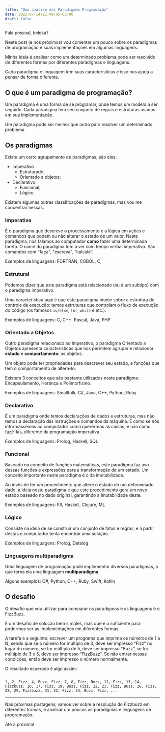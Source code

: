 ```yaml
---
title: "Uma análise dos Paradigmas Programação"
date: 2022-07-14T21:49:05-03:00
draft: false
---
```


Fala pessoal, beleza?  

Neste post (e nos próximos) vou comentar um pouco sobre os paradigmas de programação e suas implementações em algumas linguagens. 

Minha ideia é analisar como um determinado problema pode ser resolvido de diferentes formas por diferentes paradigmas e linguagens. 

Cada paradigma e linguagem tem suas características e isso nos ajuda a pensar de forma diferente. 

## O que é um paradigma de programação?  

Um paradigma é uma forma de se programar, onde temos um modelo a ser seguido. Cada paradigma tem seu conjunto de regras e estruturas usadas em sua implementação.  

Um paradigma pode ser melhor que outro para resolver um determinado problema.  

## Os paradigmas  

Existe um certo agrupamento de paradigmas, são eles:   

- Imperativo  
    - Estruturado;  
    - Orientado a objetos;  
- Declarativo  
    - Funcional;  
    - Lógico.  

Existem algumas outras classificações de paradigmas, mas vou me concentrar nessas.  

### Imperativo  

É o paradigma que descreve o processamento e a lógica em ações e comandos que podem ou não alterar o estado de um valor. Neste paradigma, nós falamos ao computador **como** fazer uma determinada tarefa. O nome do paradigma tem a ver com tempo verbal imperativo. São comandos com "faça", "escreva", “calcule”. 

Exemplos de linguagens: FORTRAN, COBOL, C,   

### Estrutural   

Podemos dizer que este paradigma está relacionado (ou é um subtipo) com o paradigma imperativo.  

Uma característica aqui é que este paradigma impõe sobre a estrutura de controle de execução: temos estruturas que controlam o fluxo de execução do código (os famosos `is/else`, `for`, `while` e etc.).  

Exemplos de linguagens: C, C++, Pascal, Java, PHP  

### Orientado a Objetos  

Outro paradigma relacionado ao Imperativo, o paradigma Orientado a Objetos apresenta características que nos permitem agrupar e relacionar **estado** e **comportamento**: os objetos.   

Um objeto pode ter propriedades para descrever seu estado, e funções que têm o comportamento de alterá-lo.  

Existem 3 conceitos que são bastante utilizados neste paradigma: Encapsulamento, Herança e Polimorfismo.  

Exemplos de linguagens: Smalltalk, C#, Java, C++, Python, Ruby  

### Declarativo  

É um paradigma onde temos declarações de dados e estruturas, mas não temos a declaração das instruções e comandos da máquina. É como se nós informássemos ao computador como querermos as coisas, e não como fazê-las, diferente da programação imperativa.  

Exemplos de linguagens: Prolog, Haskell, SQL  

### Funcional  

Baseado no conceito de funções matemáticas, este paradigma faz uso dessas funções e expressões para a transformação de um estado. Um conceito importante neste paradigma é o da imutabilidade.  

Ao invés de ter um procedimento que altere o estado de um determinado dado, a ideia neste paradigma é que este procedimento gera um novo estado baseado no dado original, garantindo a imutabilidade deste.  

Exemplos de linguagens: F#, Haskell, Clojure, ML  
  
### Lógico  

Consiste na ideia de se construir um conjunto de fatos e regras, e a partir destas o computador tenta encontrar uma solução.   

Exemplos de linguagens: Prolog, Datalog  

### Linguagens multiparadigma 

Uma linguagem de programação pode implementar diversos paradigmas, o que torna ela uma linguagem **multiparadigma**.  

Alguns exemplos: C#, Python, C++, Ruby, Swift, Kotlin 

## O desafio

O desafio que vou utilizar para comparar os paradigmas e as linguagens é o FizzBuzz.  

É um desafio de solução bem simples, mas que é o suficiente para podermos ver as implementações em diferentes formas.  

A tarefa é a seguinte: escrever um programa que imprima os números de 1 a N, sendo que se o número for múltiplo de 3, deve ser impresso “Fizz” no lugar do número, se for múltiplo de 5, deve ser impresso “Buzz”, se for múltiplo de 3 e 5, deve ser impresso “FizzBuzz”. Se não entrar nessas condições, então deve ser impresso o número normalmente.  

O resultado esperado é algo assim:  

```text  

1, 2, Fizz, 4, Buzz, Fizz, 7, 8, Fizz, Buzz, 11, Fizz, 13, 14, Fizzbuzz, 16, 17, Fizz, 19, Buzz, Fizz, 22, 23, Fizz, Buzz, 26, Fizz, 28, 29, Fizzbuzz, 31, 32, Fizz, 34, Buzz, Fizz, ...  

```  
___  

Nas próximas postagens, vamos ver sobre a resolução do Fizzbuzz em diferentes formas, e analisar um poucos os paradigmas e linguagens de programação.  

Até a próxima!  
